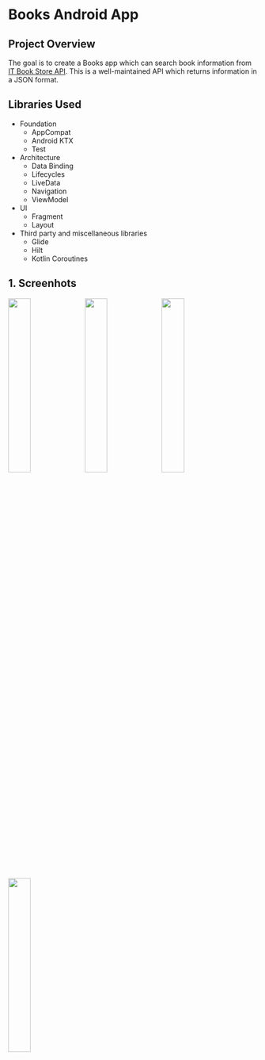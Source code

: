 # Books Android App

## Project Overview
The goal is to create a Books app which can search book information from [IT Book Store API](https://api.itbook.store/). This is a well-maintained API which returns information in a JSON format.

## Libraries Used
* Foundation
  * AppCompat
  * Android KTX
  * Test
* Architecture
  * Data Binding
  * Lifecycles
  * LiveData
  * Navigation
  * ViewModel
* UI
  * Fragment
  * Layout
* Third party and miscellaneous libraries
  * Glide
  * Hilt
  * Kotlin Coroutines

## 1. Screenhots
<img src="https://user-images.githubusercontent.com/44965882/156696191-5a682271-f843-499e-af00-5fe066f77d15.png" width="30%" height="30%"/> <img src="https://user-images.githubusercontent.com/44965882/156696182-d8f401d8-036c-4c52-b2b9-ad3c67d7b8fc.png" width="30%" height="30%"/>
<img src="https://user-images.githubusercontent.com/44965882/156688226-f12e8ce9-b6e6-46b9-8018-3aa77dd38cf0.png" width="30%" height="30%"/> <img src="https://user-images.githubusercontent.com/44965882/156688252-7246297d-93c7-40c1-86d5-dbf16fca5559.png" width="30%" height="30%"/>
